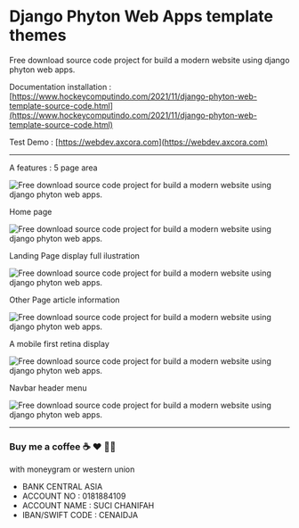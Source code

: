 # Django Phyton Web Apps template themes

Free download source code project for build a modern website using django phyton web apps.

Documentation installation : [https://www.hockeycomputindo.com/2021/11/django-phyton-web-template-source-code.html](https://www.hockeycomputindo.com/2021/11/django-phyton-web-template-source-code.html)

Test Demo : [https://webdev.axcora.com](https://webdev.axcora.com)

----------------------------------------------

A features : 5 page area

![Free download source code project for build a modern website using django phyton web apps.](https://1.bp.blogspot.com/-yhAWsfPm_ZQ/YZC_xIr3zWI/AAAAAAAAR34/_SpTDZVjcDEGAlVb_U7A-6U4wTE-paX4wCLcBGAsYHQ/s1024/source%2Bcode%2Bdjango%2Bphyton%2Bweb%2Btemplate%2Bgratis%2B-%2Bpembuatan%2Bwebsite%2Bmodern%2Bterbaru%2B%25281%2529.jpg)

Home page

![Free download source code project for build a modern website using django phyton web apps.](https://1.bp.blogspot.com/-TLv1jVqdowM/YZC_0URiWwI/AAAAAAAAR4c/VgRQ-TnU1Fctb7feZ4fRnM3LvZhj-fmUwCLcBGAsYHQ/s1234/source%2Bcode%2Bdjango%2Bphyton%2Bweb%2Btemplate%2Bgratis%2B-%2Bpembuatan%2Bwebsite%2Bmodern%2Bterbaru%2B%25285%2529.jpeg)

Landing Page display full ilustration

![Free download source code project for build a modern website using django phyton web apps.](https://1.bp.blogspot.com/-Xrf1anqN9BU/YZC_zwujnsI/AAAAAAAAR4U/vWV83Rn8tKgxLNZVJWT2yRHIs3q9a_KwACLcBGAsYHQ/s2907/source%2Bcode%2Bdjango%2Bphyton%2Bweb%2Btemplate%2Bgratis%2B-%2Bpembuatan%2Bwebsite%2Bmodern%2Bterbaru%2B%25284%2529.jpeg)

Other Page article information

![Free download source code project for build a modern website using django phyton web apps.](https://1.bp.blogspot.com/--NHY_Z29_SM/YZC_y5S263I/AAAAAAAAR4M/z2pHPkKK0Yk0HntnNUKB1tf5ZCcsgbvfwCLcBGAsYHQ/s2484/source%2Bcode%2Bdjango%2Bphyton%2Bweb%2Btemplate%2Bgratis%2B-%2Bpembuatan%2Bwebsite%2Bmodern%2Bterbaru%2B%25283%2529.jpeg)

A mobile first retina display

![Free download source code project for build a modern website using django phyton web apps.](https://1.bp.blogspot.com/-WsMvAJnb2N0/YZC_04aE_JI/AAAAAAAAR4g/9lKCa_3tIlQS5YkCvQ8_UbgeW4fqv23kACLcBGAsYHQ/s677/source%2Bcode%2Bdjango%2Bphyton%2Bweb%2Btemplate%2Bgratis%2B-%2Bpembuatan%2Bwebsite%2Bmodern%2Bterbaru%2B%25285%2529.png)

Navbar header menu

![Free download source code project for build a modern website using django phyton web apps.](https://1.bp.blogspot.com/-qwTdaXf2QPQ/YZC_zwMHCgI/AAAAAAAAR4Y/PE0_umDW-KkAiMQTCTGW0XRsq8ByqP6mwCLcBGAsYHQ/s677/source%2Bcode%2Bdjango%2Bphyton%2Bweb%2Btemplate%2Bgratis%2B-%2Bpembuatan%2Bwebsite%2Bmodern%2Bterbaru%2B%25284%2529.png)

--------------------------------------------------------------------------------------------------------------------

### Buy me a coffee ☕️ ❤️  ✌🏻 

with moneygram or western union

+ BANK CENTRAL ASIA
+ ACCOUNT NO : 0181884109
+ ACCOUNT NAME : SUCI CHANIFAH
+ IBAN/SWIFT CODE : CENAIDJA
